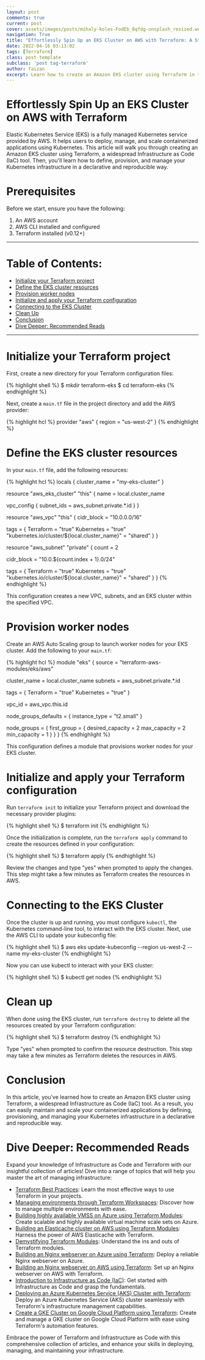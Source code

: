 ```yaml
---
layout: post
comments: true
current: post
cover: assets/images/posts/mihaly-koles-FodEb_8qfdg-unsplash_resized.webp
navigation: True
title: "Effortlessly Spin Up an EKS Cluster on AWS with Terraform: A Step-by-Step Guide"
date: 2022-04-16 03:13:02
tags: [Terraform]
class: post-template
subclass: 'post tag-terraform'
author: faizan
excerpt: Learn how to create an Amazon EKS cluster using Terraform in this comprehensive, step-by-step tutorial with real-world code examples.
---
```


# Effortlessly Spin Up an EKS Cluster on AWS with Terraform

Elastic Kubernetes Service (EKS) is a fully managed Kubernetes service provided by AWS. It helps users to deploy, manage, and scale containerized applications using Kubernetes. This article will walk you through creating an Amazon EKS cluster using Terraform, a widespread Infrastructure as Code (IaC) tool. Then, you'll learn how to define, provision, and manage your Kubernetes infrastructure in a declarative and reproducible way.

# Prerequisites

Before we start, ensure you have the following:

1. An AWS account
2. AWS CLI installed and configured
3. Terraform installed (v0.12+)

***
# Table of Contents:

* [Initialize your Terraform project](#initialize-your-terraform-project)
* [Define the EKS cluster resources](#define-the-eks-cluster-resources)
* [Provision worker nodes](#provision-worker-nodes)
* [Initialize and apply your Terraform configuration](#initialize-and-apply-your-terraform-configuration)
* [Connecting to the EKS Cluster](#connecting-to-the-eks-cluster)
* [Clean Up](#clean-up)
* [Conclusion](#conclusion)
* [Dive Deeper: Recommended Reads](#dive-deeper-recommended-reads)

***

# Initialize your Terraform project

First, create a new directory for your Terraform configuration files:

{% highlight shell %}
$ mkdir terraform-eks
$ cd terraform-eks
{% endhighlight %}

Next, create a `main.tf` file in the project directory and add the AWS provider:

{% highlight hcl %}
provider "aws" {
  region = "us-west-2"
}
{% endhighlight %}

# Define the EKS cluster resources

In your `main.tf` file, add the following resources:

{% highlight hcl %}
locals {
  cluster_name = "my-eks-cluster"
}

resource "aws_eks_cluster" "this" {
  name = local.cluster_name

  vpc_config {
    subnet_ids = aws_subnet.private.*.id
  }
}

resource "aws_vpc" "this" {
  cidr_block = "10.0.0.0/16"

  tags = {
    Terraform = "true"
    Kubernetes = "true"
    "kubernetes.io/cluster/${local.cluster_name}" = "shared"
  }
}

resource "aws_subnet" "private" {
  count = 2

  cidr_block = "10.0.${count.index + 1}.0/24"

  tags = {
    Terraform = "true"
    Kubernetes = "true"
    "kubernetes.io/cluster/${local.cluster_name}" = "shared"
  }
}
{% endhighlight %}

This configuration creates a new VPC, subnets, and an EKS cluster within the specified VPC.

# Provision worker nodes

Create an AWS Auto Scaling group to launch worker nodes for your EKS cluster. Add the following to your `main.tf`:

{% highlight hcl %}
module "eks" {
  source = "terraform-aws-modules/eks/aws"

  cluster_name = local.cluster_name
  subnets      = aws_subnet.private.*.id

  tags = {
    Terraform = "true"
    Kubernetes = "true"
  }

  vpc_id = aws_vpc.this.id

  node_groups_defaults = {
    instance_type = "t2.small"
  }

  node_groups = {
    first_group = {
      desired_capacity = 2
      max_capacity     = 2
      min_capacity     = 1
    }
  }
}
{% endhighlight %}

This configuration defines a module that provisions worker nodes for your EKS cluster.

# Initialize and apply your Terraform configuration

Run `terraform init` to initialize your Terraform project and download the necessary provider plugins:

{% highlight shell %}
$ terraform init
{% endhighlight %}

Once the initialization is complete, run the `terraform apply` command to create the resources defined in your configuration:

{% highlight shell %}
$ terraform apply
{% endhighlight %}

Review the changes and type "yes" when prompted to apply the changes. This step might take a few minutes as Terraform creates the resources in AWS.

# Connecting to the EKS Cluster

Once the cluster is up and running, you must configure `kubectl`, the Kubernetes command-line tool, to interact with the EKS cluster. Next, use the AWS CLI to update your kubeconfig file:

{% highlight shell %}
$ aws eks update-kubeconfig --region us-west-2 --name my-eks-cluster
{% endhighlight %}

Now you can use kubectl to interact with your EKS cluster:

{% highlight shell %}
$ kubectl get nodes
{% endhighlight %}

# Clean up

When done using the EKS cluster, run `terraform destroy` to delete all the resources created by your Terraform configuration:

{% highlight shell %}
$ terraform destroy
{% endhighlight %}

Type "yes" when prompted to confirm the resource destruction. This step may take a few minutes as Terraform deletes the resources in AWS.

# Conclusion

In this article, you've learned how to create an Amazon EKS cluster using Terraform, a widespread Infrastructure as Code (IaC) tool. As a result, you can easily maintain and scale your containerized applications by defining, provisioning, and managing your Kubernetes infrastructure in a declarative and reproducible way.

# Dive Deeper: Recommended Reads

Expand your knowledge of Infrastructure as Code and Terraform with our insightful collection of articles! Dive into a range of topics that will help you master the art of managing infrastructure:

* [Terraform Best Practices](/terraform-best-practices): Learn the most effective ways to use Terraform in your projects.
* [Managing environments through Terraform Workspaces](/managing-environments-through-terraform-workspaces): Discover how to manage multiple environments with ease.
* [Building highly available VMSS on Azure using Terraform Modules](/building-highly-available-vmss-on-azure-using-terraform-modules): Create scalable and highly available virtual machine scale sets on Azure.
* [Building an Elasticache cluster on AWS using Terraform Modules](/building-an-elasticache-cluster-on-aws-using-terraform-modules): Harness the power of AWS Elasticache with Terraform.
* [Demystifying Terraform Modules](/demystifying-terraform-modules): Understand the ins and outs of Terraform modules.
* [Building an Nginx webserver on Azure using Terraform](/building-an-nginx-webserver-on-azure-using-terraform): Deploy a reliable Nginx webserver on Azure.
* [Building an Nginx webserver on AWS using Terraform](/building-an-nginx-webserver-on-aws-using-terraform): Set up an Nginx webserver on AWS with Terraform.
* [Introduction to Infrastructure as Code (IaC)](/introduction-to-infrastructure-as-code): Get started with Infrastructure as Code and grasp the fundamentals.
* [Deploying an Azure Kubernetes Service (AKS) Cluster with Terraform](/deploying-an-azure-kubernetes-service-aks-cluster-with-terraform): Deploy an Azure Kubernetes Service (AKS) cluster seamlessly with Terraform's infrastructure management capabilities.
* [Create a GKE Cluster on Google Cloud Platform using Terraform](/create-a-gke-cluster-on-google-cloud-platform-using-terraform): Create and manage a GKE cluster on Google Cloud Platform with ease using Terraform's automation features.

Embrace the power of Terraform and Infrastructure as Code with this comprehensive collection of articles, and enhance your skills in deploying, managing, and maintaining your infrastructure.